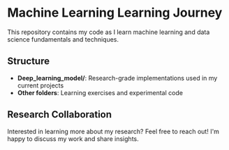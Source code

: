 # Machine Learning Learning Journey

This repository contains my code as I learn machine learning and data science fundamentals and techniques.

## Structure

- **Deep_learning_model/**: Research-grade implementations used in my current projects
- **Other folders**: Learning exercises and experimental code

## Research Collaboration

Interested in learning more about my research? Feel free to reach out! I'm happy to discuss my work and share insights.
